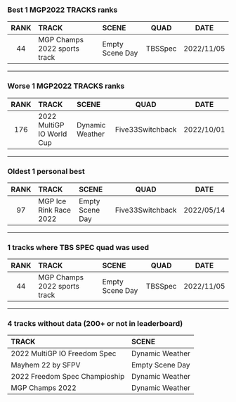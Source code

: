 ### Best 1 MGP2022 TRACKS ranks
|RANK|TRACK|SCENE|QUAD|DATE|
|:---:|:---|:---|:---:|:---:|
|44|MGP Champs 2022 sports track|Empty Scene Day|TBSSpec|2022/11/05|
---
### Worse 1 MGP2022 TRACKS ranks
|RANK|TRACK|SCENE|QUAD|DATE|
|:---:|:---|:---|:---:|:---:|
|176|2022 MultiGP IO World Cup|Dynamic Weather|Five33Switchback|2022/10/01|
---
### Oldest 1 personal best
|RANK|TRACK|SCENE|QUAD|DATE|
|:---:|:---|:---|:---:|:---:|
|97|MGP Ice Rink Race 2022|Empty Scene Day|Five33Switchback|2022/05/14|
---
### 1 tracks where TBS SPEC quad was used
|RANK|TRACK|SCENE|QUAD|DATE|
|:---:|:---|:---|:---:|:---:|
|44|MGP Champs 2022 sports track|Empty Scene Day|TBSSpec|2022/11/05|
---
### 4 tracks without data (200+ or not in leaderboard)
|TRACK|SCENE|
|:---|:---|
|2022 MultiGP IO Freedom Spec|Dynamic Weather|
|Mayhem 22 by SFPV|Empty Scene Day|
|2022 Freedom Spec Champioship|Dynamic Weather|
|MGP Champs 2022|Dynamic Weather|
